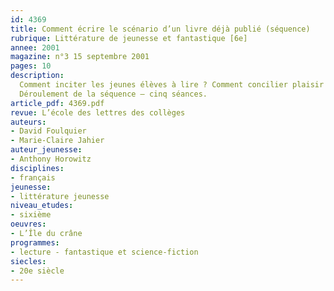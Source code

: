 ```yaml
---
id: 4369
title: Comment écrire le scénario d’un livre déjà publié (séquence)
rubrique: Littérature de jeunesse et fantastique [6e]
annee: 2001
magazine: n°3 15 septembre 2001
pages: 10
description: 
  Comment inciter les jeunes élèves à lire ? Comment concilier plaisir et apprentissage ? Lors de l’introduction des parcours diversifiés au cycle central, une notion intéressante avait été signalée – celle de la pédagogie de détour, qui consiste à s’appuyer sur ce qui est connu, familier, apprécié des élèves pour les amener vers ce qui est moins évident, plus difficile. Pourquoi ne pas tenter de mettre en place cette pédagogie dans le cadre d’activités de lecture ? L’idée est donc ici de mettre en place des activités ludiques débouchant sur la lecture d’une œuvre de littérature pour la jeunesse – « L’Île du crâne », d’Anthony Horowitz.
  Déroulement de la séquence – cinq séances.
article_pdf: 4369.pdf
revue: L’école des lettres des collèges
auteurs:
- David Foulquier
- Marie-Claire Jahier
auteur_jeunesse:
- Anthony Horowitz
disciplines:
- français
jeunesse:
- littérature jeunesse
niveau_etudes:
- sixième
oeuvres:
- L’Île du crâne
programmes:
- lecture - fantastique et science-fiction
siecles:
- 20e siècle
---
```

